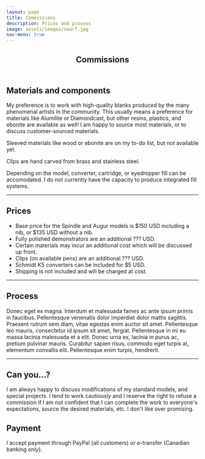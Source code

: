 ```yaml
---
layout: page
title: Commissions
description: Prices and process
image: assets/images/swarf.jpg
nav-menu: true
---
```


<!-- Main -->
<div id="main" class="alt">

<!-- One -->
<section id="one">
	<div class="inner">
		<header class="major">
			<h1>Commissions</h1>
		</header>	

<h2 id="content">Materials and components</h2>
<p>My preference is to work with high-quality blanks produced by the many phenomenal artists in the community. This usually means a preference for materials like Alumilite or Diamondcast, but other resins, plastics, and ebonite are available as well! I am happy to source most materials, or to discuss customer-sourced materials.</p>

<p>Sleeved materials like wood or ebonite are on my to-do list, but not available yet.</p>

<p>Clips are hand carved from brass and stainless steel.</p>

<p>Depending on the model, converter, cartridge, or eyedropper fill can be accomodated. I do not currently have the capacity to produce integrated fill systems.</p>

<hr class="major" />

<h2 id="content">Prices</h2>
<ul>
	<li>Base price for the Spindle and Augur models is $150 USD including a nib, or $135 USD without a nib.</li>
	<li>Fully polished demonstrators are an additional ??? USD.</li>
	<li>Certain materials may incur an additional cost which will be discussed up front.</li>
	<li>Clips (on available pens) are an additional ??? USD.</li>
	<li>Schmidt K5 converters can be included for $5 USD.</li>
	<li>Shipping is not included and will be charged at cost.</li>
</ul>

<hr class="major" />

<h2 id="content">Process</h2>
<p>Donec eget ex magna. Interdum et malesuada fames ac ante ipsum primis in faucibus. Pellentesque venenatis dolor imperdiet dolor mattis sagittis. Praesent rutrum sem diam, vitae egestas enim auctor sit amet. Pellentesque leo mauris, consectetur id ipsum sit amet, fergiat. Pellentesque in mi eu massa lacinia malesuada et a elit. Donec urna ex, lacinia in purus ac, pretium pulvinar mauris. Curabitur sapien risus, commodo eget turpis at, elementum convallis elit. Pellentesque enim turpis, hendrerit.</p>

<hr class="major" />

<h2 id="content">Can you...?</h2>
<p>I am always happy to discuss modifications of my standard models, and special projects. I tend to work cautiously and I reserve the right to refuse a commission if I am not confident that I can complete the work to everyone's expectations, source the desired materials, etc. I don't like over promising.

<h2 id="content">Payment</h2>
<p>I accept payment through PayPal (all customers) or e-transfer (Canadian banking only).</p>
